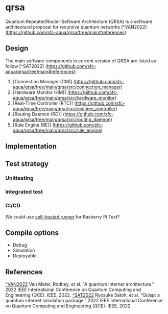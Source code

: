 # qrsa
Quantum Repeater/Router Software Architecture (QRSA) is a software architectural proposal for recursive quantum networks [^VAN2022] (https://github.com/sfc-aqua/qrsa/tree/main#references).

## Design
The main software components in current version of QRSA are listed as follow [^SAT2022] (https://github.com/sfc-aqua/qrsa/tree/main#references): 
1. [Connection Manager (CM)]  (https://github.com/sfc-aqua/qrsa/tree/main/qrsa/src/connection_manager)
1. [Hardware Monitor (HM)]      (https://github.com/sfc-aqua/qrsa/tree/main/qrsa/src/hardware_monitor)
1. [Real-Time Controller (RTC)] (https://github.com/sfc-aqua/qrsa/tree/main/qrsa/src/realtime_controller)
1. [Routing Daemon (RD)]        (https://github.com/sfc-aqua/qrsa/tree/main/qrsa/src/routing_daemon)
1. [Rule Engine (RE)]           (https://github.com/sfc-aqua/qrsa/tree/main/qrsa/src/rule_engine)

## Implementation


## Test strategy
### Unittesting

### Integrated test

### CI/CD
We could use [self-hosted runner](https://docs.github.com/ja/actions/hosting-your-own-runners/managing-self-hosted-runners/about-self-hosted-runners) for Rasberry Pi Test?


## Compile options
- Debug
- Simulation
- Deployable

## References
[^VAN2022](https://ieeexplore.ieee.org/abstract/document/9951258) Van Meter, Rodney, et al. "A quantum internet architecture." 2022 IEEE International Conference on Quantum Computing and Engineering (QCE). IEEE, 2022. 
[^SAT2022](https://ieeexplore.ieee.org/abstract/document/9951186) Ryosuke Satoh, et al. "Quisp: a quantum internet simulation package." 2022 IEEE International Conference on Quantum Computing and Engineering (QCE). IEEE, 2022. 



